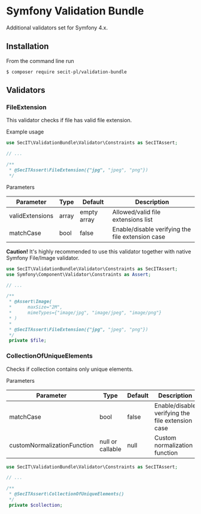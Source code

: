 # Symfony Validation Bundle

Additional validators set for Symfony 4.x.

## Installation

From the command line run

```
$ composer require secit-pl/validation-bundle
```

## Validators


### FileExtension

This validator checks if file has valid file extension.

Example usage

```php
use SecIT\ValidationBundle\Validator\Constraints as SecITAssert;

// ...

/**
 * @SecITAssert\FileExtension({"jpg", "jpeg", "png"})
 */
```

Parameters

| Parameter | Type | Default | Description |
|---|---|---|---| 
| validExtensions | array | empty array | Allowed/valid file extensions list |
| matchCase | bool | false | Enable/disable verifying the file extension case |

**Caution!** It's highly recommended to use this validator together with native Symfony File/Image validator.

```php
use SecIT\ValidationBundle\Validator\Constraints as SecITAssert;
use Symfony\Component\Validator\Constraints as Assert;

// ...

/**
 * @Assert\Image(
 *      maxSize="2M",
 *      mimeTypes={"image/jpg", "image/jpeg", "image/png"}
 * )
 *
 * @SecITAssert\FileExtension({"jpg", "jpeg", "png"})
 */
 private $file;
```

### CollectionOfUniqueElements

Checks if collection contains only unique elements.

Parameters

| Parameter | Type | Default | Description |
|---|---|---|---| 
| matchCase | bool | false | Enable/disable verifying the file extension case |
| customNormalizationFunction | null or callable | null | Custom normalization function |

```php
use SecIT\ValidationBundle\Validator\Constraints as SecITAssert;

// ...

/**
 * @SecITAssert\CollectionOfUniqueElements()
 */
 private $collection;
```